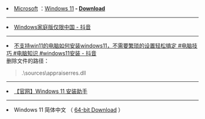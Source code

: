 <li><a href="https://www.microsoft.com/zh-cn/" title="Microsoft - 云、计算机、应用和游戏">Microsoft</a> ：<a href="https://www.microsoft.com/zh-cn/windows/get-windows-11" title="如何为您的兼容 PC 获取 Windows 11 | Microsoft">Windows 11</a><strong> - <a href="https://www.microsoft.com/zh-cn/software-download/windows11">Download</a></strong></li>
<hr>
<li><a href="https://www.douyin.com/zhuanti/7231619233883506725">Windows家庭版仅限中国 - 抖音</a></li>
<hr>
<li><a href="https://www.douyin.com/video/7148686460470807841">不支持win11的电脑如何安装windows11，不需要繁琐的设置轻松搞定 #电脑技巧 #电脑知识 #windows11安装 - 抖音</a></li>
删除文件的路径：
<blockquote>
.\sources\appraiserres.dll
</blockquote>
<hr>
<li><a href="https://go.microsoft.com/fwlink/?linkid=2171764">【官网】Windows 11 安装助手</a></li>
<hr>
<li>Windows 11 简体中文 （ <a href="https://software.download.prss.microsoft.com/dbazure/Win11_22H2_Chinese_Simplified_x64v2.iso?t=01697bf6-e895-4b68-8c2b-2d528641ad77&e=1689644377&h=ea5ce127a8deb7029fd7232897a2835b44dd7400a682180c6f678b221d8a00d8">64-bit Download</a> ）</li>
